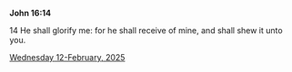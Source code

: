 **John 16:14**

14 He shall glorify me: for he shall receive of mine, and shall shew it unto you.

[Wednesday 12-February, 2025](https://getbible.net/kjv/John/16/14)
